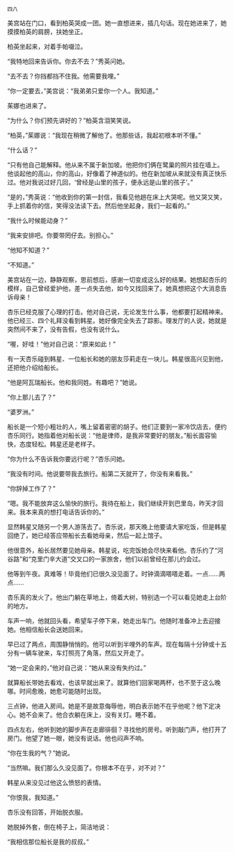     四八 

   美宫站在门口，看到柏英哭成一团。她一直想进来，插几句话。现在她进来了，她摸摸柏英的肩膀，扶她坐正。

   柏英坐起来，对着手帕啜泣。

   “我特地回来告诉你。你去不去？”秀英问她。

   “去不去？你挡都挡不住我。他需要我哩。”

   “你一定要去，”美宫说：“我弟弟只爱你一个人。我知道。”

   茱娜也进来了。

   “为什么？你们预先讲好的？”柏英含泪笑笑说。

   “柏英，”茱娜说：“我现在稍微了解他了。他那些话，我起初根本听不懂。”

   “什么话？”

   “只有他自己能解释。他从来不属于新加坡。他把你们俩在鹭巢的照片挂在墙上。他谈起他的高山，你的高山，好像着了神道似的。他在新加坡从来就没有真正快乐过。他对我说过好几回，‘曾经是山里的孩子，便永远是山里的孩子’。”

   “是的，”秀英说：“他收到你的第一封信，我看见他趟在床上大哭呢。他又哭又笑，手上抓着你的信，笑得没法读下去。然后他坐起身，我们一起看的。”

   “我什么时候能动身？”

   “我来安排吧。你要带罔仔去。别担心。”

   “他知不知道？”

   “不知道。”

   美宫站在一边，静静观察，思前想后，感谢一切变成这么好的结果。她想起杏乐的模样，自己曾经爱护他，差一点失去他，如今又找回来了。她真想把这个大消息告诉母亲！

   杏乐已经克服了心理的打击。他对自己说，无论发生什么事，他都要打起精神来。他已经三、四个礼拜没看到韩星。她好像完全失去了踪影。理发厅的人说，她就是突然间不来了，没有告假，也没有说什么。

   “喔，好哇！”他对自己说：“原来如此！”

   有一天杏乐碰到韩星、一位船长和她的朋友莎莉走在一块儿。韩星很高兴见到他，还把他介绍给船长。

   “他是阿瓦瑞船长。他和我同姓。有趣吧？”她说。

   “你上那儿去了？”

   “婆罗洲。”

   船长是一个短小粗壮的人，嘴上留着密密的胡子。他们正要到一家冷饮店去，便约杏乐同行。她指着他对船长说：“他是律师，是我非常要好的朋友。”船长面容愉快，态度轻松。韩星还是老样子。

   “你为什么不告诉我你要远行呢？”杏乐问她。

   “我没有时间。他说要带我去旅行。船第二天就开了，你没有来看我。”

   “你辞掉工作了？”

   “嗯。我不能放弃这么愉快的旅行。我待在船上，我们继续开到巴里岛，昨天才回来。我本来真的想打电话告诉你的。”

   显然韩星又随另一个男人游荡去了。杏乐说，那天晚上他要请大家吃饭，但是韩星回绝了，她已经答应带船长去看她母亲，然后一起上馆子。

   他很意外，船长居然要见她母亲。韩星说，吃完饭她会尽快来看他。杏乐约了“河谷路”和“克里门辛大道”交叉口的一家旅舍，他们以前曾经在那儿约会过。

   他等到午夜。真难等！毕竟他们已很久没见面了。时钟滴滴嗒嗒走着。一点……两点……

   杏乐真的发火了。他出门躺在草地上，倚着大树，特别选一个可以看见她走上台阶的地方。

   车声一响，他就回头看，希望车子停下来，她走出车门。他随时准备冲上去迎接她。他相信船长会送她回来。

   早已过了两点，周围静悄悄的。他可以听到半哩外的车声。现在每隔十分钟或十五分有一辆车驶来，车灯照亮了角落，然后又开走了。

   “她一定会来的，”他对自己说：“她从来没有失约过。”

   就算船长带她去看戏，也该早就出来了。就算他们回家喝两杯，也不至于这么晚哪。时间愈晚，她愈可能随时出现。

   三点钟，他进入房间。她是不是故意侮辱他，明白表示她不在乎他呢？他下定决心。她不会来了。他合衣躺在床上，没有关灯。睡不着。

   四点左右，他听到她的脚步声在走廊徘徊？寻找他的房号。听到敲门声，他打开了房门。他望了她一眼，她没有说话。他也闷声不响。

   “你在生我的气？”她说。

   “当然嘛。我们那么久没见面了。你根本不在乎，对不对？”

   韩星从来没见过他这么愤怒的表情。

   “你恨我，我知道。”

   杏乐没有回答，开始脱衣服。

   她脱掉外套，倒在椅子上，简洁地说：

   “我相信那位船长是我的叔叔。”


